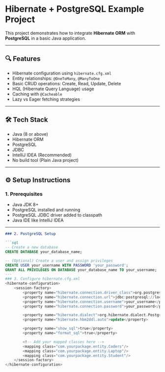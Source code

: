 # Hibernate + PostgreSQL Example Project

This project demonstrates how to integrate **Hibernate ORM** with **PostgreSQL** in a basic Java application.

---

## 🔍 Features

- Hibernate configuration using `hibernate.cfg.xml`
- Entity relationships: `@OneToMany`, `@ManyToOne`
- Basic CRUD operations: Create, Read, Update, Delete
- HQL (Hibernate Query Language) usage
- Caching with `@Cacheable`
- Lazy vs Eager fetching strategies

---

## 🛠️ Tech Stack

- Java (8 or above)
- Hibernate ORM
- PostgreSQL
- JDBC
- IntelliJ IDEA (Recommended)
- No build tool (Plain Java project)

---

## ⚙️ Setup Instructions

### 1. Prerequisites

- Java JDK 8+
- PostgreSQL installed and running
- PostgreSQL JDBC driver added to classpath
- Java IDE like IntelliJ IDEA

---
```markdown
### 2. PostgreSQL Setup

```sql
-- Create a new database
CREATE DATABASE your_database_name;

-- (Optional) Create a user and assign privileges
CREATE USER your_username WITH PASSWORD 'your_password';
GRANT ALL PRIVILEGES ON DATABASE your_database_name TO your_username; 
---
### 3. Configure hibernate.cfg.xml
<hibernate-configuration>
    <session-factory>
        <property name="hibernate.connection.driver_class">org.postgresql.Driver</property>
        <property name="hibernate.connection.url">jdbc:postgresql://localhost:5432/your_database_name</property>
        <property name="hibernate.connection.username">your_username</property>
        <property name="hibernate.connection.password">your_password</property>

        <property name="hibernate.dialect">org.hibernate.dialect.PostgreSQLDialect</property>
        <property name="hibernate.hbm2ddl.auto">update</property>

        <property name="show_sql">true</property>
        <property name="format_sql">true</property>

        <!-- Add your mapped classes here -->
        <mapping class="com.yourpackage.entity.Coders"/>
        <mapping class="com.yourpackage.entity.Laptop"/>
        <mapping class="com.yourpackage.entity.Student"/>
    </session-factory>
</hibernate-configuration>
